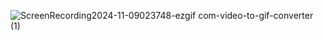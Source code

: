 ![ScreenRecording2024-11-09023748-ezgif com-video-to-gif-converter (1)](https://github.com/user-attachments/assets/0048258b-4f5f-43f2-9843-2cf13f3154d5)
